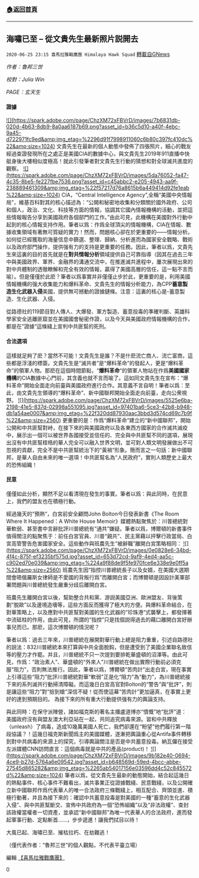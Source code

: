 ###  [:house:返回首頁](https://github.com/ourhimalayas/txt)
---

## 海嘯已至 – 從文貴先生最新照片説開去
`2020-06-25 23:15 喜馬拉雅戰鷹團 Himalaya Hawk Squad` [轉載自GNews](https://gnews.org/zh-hant/245199/)

*作者：魯邦三世*

*校對：Julia Win*

*PAGE：玄天生*

#### **證據**
[!\[\](https://spark.adobe.com/page/ChzXM72xFBVrD/images/7b6831db-020d-4b63-8db9-8a0aa6187b69.png?asset_id=b36c5d10-a40f-4ebc-9a45-d722971fc9ed&amp;img_etag=%2296d91f7998911060c6b80c397fc410dc%22&amp;size=1024)](https://spark.adobe.com/page/ChzXM72xFBVrD/images/7b6831db-020d-4b63-8db9-8a0aa6187b69.png?asset_id=b36c5d10-a40f-4ebc-9a45-d722971fc9ed&amp;img_etag=%2296d91f7998911060c6b80c397fc410dc%22&amp;size=1024)
文貴先生在最新的個人動態中發佈了四張照片，細心的戰友經過查證發現所在之處正是美國CIA的數據中心，與文貴先生2019年911直播中快艇身後大樓相似度極高！就此引發筆者對文貴先生行動的猜想和對全球滅共進度的觀察。
[!\[\](https://spark.adobe.com/page/ChzXM72xFBVrD/images/5da76052-fa47-4c35-8be5-fe227fbe7536.png?asset_id=c45abbc2-e205-4943-aa9f-238889461309&amp;img_etag=%22f57217d76a8615b6a449414d92fe1eab%22&amp;size=1024)](https://spark.adobe.com/page/ChzXM72xFBVrD/images/5da76052-fa47-4c35-8be5-fe227fbe7536.png?asset_id=c45abbc2-e205-4943-aa9f-238889461309&amp;img_etag=%22f57217d76a8615b6a449414d92fe1eab%22&amp;size=1024)
CIA，“Central Intelligence Agency”,全稱“美國中央情報局”，維基百科對其的核心描述為：“公開和秘密地收集和分類關於國外政府、公司和個人，政治、文化、科技等方面的情報，協調其它國內情報機構的活動，並把這些情報報告分享到美國政府各個部門的工作。”由此可見，此機構在美國對外行動中起到的核心情報支持作用。筆者以爲：作爲全球頂尖的情報機構，CIA在情報、數據收集領域有著無可質疑的實力！然而，問題核心卻在於更重要的——情報分析。如何從已經獲取的海量信息中篩選、整理、歸納、分析進而為國家安全戰略、戰術以及政府部門操作，提供强有力的支持是更重要的任務。因此，筆者以爲，文貴先生來這裏的目的首先就是在**對共情報分析**領域提供自己可靠指導（因其在過去三年中與美國政界、軍界、金融界的溝通交流中，在推進滅共進程中，屢次展現出來的對中共體制的透徹瞭解和完全有效的情報，贏得了美國高層的信任，這一點不言而喻）。但是僅僅於此麽？筆者以爲事實并非僅僅止步於此，更重要的是，利用美國情報機構的强大收集能力和爆料革命、文貴先生的情報分析能力，為CPP**蓄意製造生化武器入侵**美國，提供無可撼動的證據鏈條。注意：這裏的核心是-蓄意製造、生化武器、入侵。

從路德社的119節目對人傳人、大爆發、軍方製造、蓄意投毒的準確判斷、英雄科學家安全逃離匪窟並在美國國會秘密作證，以及今天與美國政府情報機構的合作，都是在”證據“這條綫上宣判中共匪幫的死刑。

#### **合法選項**

這樣就足夠了麽？當然不可能！文貴先生是誰？不是什麽流亡商人、流亡富商，這些都是浮淺的標簽。文貴先生是“滅共者”是“爆料革命”的發起人，更是“爆料革命”的領軍人物。那麽在這個時間節點，“**爆料革命**“的領軍人物站在作爲**美國國家機構**的CIA數據中心門前，其含義也就不言而喻了。這如同文貴先生在宣布：“爆料革命”開始全面走向前臺與美國政府進行合作。其意義不言自明！筆者以爲：至此，由文貴先生領導的“爆料革命”、新中國聯邦開始全面走向前臺，走向公衆視野。
[!\[\](https://spark.adobe.com/page/ChzXM72xFBVrD/images/5525e6ba-2198-41e5-837d-02998a551095.jpg?asset_id=97401ba6-5ce3-42b8-b948-db1a54ae0007&amp;img_etag=%22f320dd87930aac3bbd3d574cd69c7b9f%22&amp;size=2560)](https://spark.adobe.com/page/ChzXM72xFBVrD/images/5525e6ba-2198-41e5-837d-02998a551095.jpg?asset_id=97401ba6-5ce3-42b8-b948-db1a54ae0007&amp;img_etag=%22f320dd87930aac3bbd3d574cd69c7b9f%22&amp;size=1024)
更重要的是：作爲“爆料革命“建立的“新中國聯邦”，開始公開和中共匪幫對峙，在接下來的與美國政府以及各東西方國家的合作滅共滅疫中，展示出一個可以被世界各國接受並信任的、完全與中共匪幫不同的選項，展現出沒有中共匪幫桎梏的華人完全可以融入世界文明，並可對人類文明發展做出不可忽視的貢獻，完全不是中共匪幫統治下的”黃禍“形象。簡而言之一句話：新中國聯邦，是華人自由未來的唯一選項！中共匪幫名為“人民政府”，實則人類歷史上最大的恐怖組織！

#### **民意**

僅僅如此分析，顯然不足以看清現在發生的事實。筆者以爲：與此同時，在民意上，我們的盟友也在積極行動。

經過幾天的“預熱“，白宮前安全顧問John Bolton今日發表新書《The Room Where It Happened：A White House Memoir》媒體熱點聚焦於：川普總統對華軟弱、甚至書中言辭批評川普總統有“通共”嫌疑。筆者以爲，博爾頓的新書事件值得關注的點聚焦于：前任白宮官員、川普“親共”、民主黨藉以抨擊行政當局、白宮高管警告危害國家安全。這些動作與班農先生“被辭職”離開白宮策略相同：
[!\[\](https://spark.adobe.com/page/ChzXM72xFBVrD/images/0e0828e6-34bd-4f4c-875f-ef3235bf575d.jpg?asset_id=653d72cd-9af9-4ed4-aa5c-c902ed70e039&amp;img_etag=%224a9f88de9f5fe970fce6e338e9e0ff5a%22&amp;size=2560)](https://spark.adobe.com/page/ChzXM72xFBVrD/images/0e0828e6-34bd-4f4c-875f-ef3235bf575d.jpg?asset_id=653d72cd-9af9-4ed4-aa5c-c902ed70e039&amp;img_etag=%224a9f88de9f5fe970fce6e338e9e0ff5a%22&amp;size=1024)
班農先生因“指控川普總統長子以及女婿，在美國大選期間會晤俄羅斯女律師是不愛國的背叛行爲”而離開白宮；而博爾頓是因設計美軍部署問題與川普總統發生嚴重分歧后離開白宮。

班農先生離開白宮以後，幫助整合共和黨、游説美國亞洲、歐洲盟友、背後策劃“脫歐”以及邊境造墻等，這些方面反而獲得了極大的方便。與爆料革命結合，在對華策略上，以及應對中共匪幫對美國的生化武器的”珍珠港“式襲擊上，都發揮著中流砥柱的作用，由此可見，所謂的“指控”只是找個説得過去的藉口離開白宮好辦事兒而已。那麽，這次博爾頓的情況呢？

筆者以爲：過去三年來，川普總統在展開對華行動上總是阻力重重，引述自路德社的説法：832川普總統本來打算與中共全面脫鈎，但是遭受到了美國企業聯名致信等的壓力才作罷。并且，川普總統不只一次提到要排乾華盛頓的沼澤等。由此可見，作爲：“政治素人”、華盛頓的“外來人”川普總統在做出實際行動前必須克服“阻力”，否則無法推行。因此，筆者以爲，博爾頓“苦肉計”出走白宮，現在事實上引導這些“阻力”批評川普總統對華“軟弱”正是化“阻力”為“動力”，為川普總統接下來的系列滅共行動掃清障礙。而這幾日白宮高官對Bolton的“警告”與“批評”，則是讓這些“阻力”對“撿到槍”深信不疑！從而使這幕“苦肉計”更加逼真，在事實上更好的達到預期目的。 為接下來的所有重大行動提供强有力的輿論支持。

與此同時：在保守派陣營，諸如福克斯的著名主播盧道博亦“憤慨”地“批評”道： 美國政府沒有與盟友澳大利亞站在一起，共同追究病毒來源。習和中共釋放（unleash）了病毒，造成10幾萬美國人死亡，我們卻還在“盼望”他們履行第一階段協議？！這幾日福克斯新聞爲主的美國媒體，逐漸把輿論重心從Antifa事件轉移到對中共病毒的來源上的探究，引導輿論關注是否是中共蓄意投毒。納瓦儸在接受左派媒體CNN訪問直言：這個病毒就是中共的產品(product)！
[!\[\](https://spark.adobe.com/page/ChzXM72xFBVrD/images/9b182e40-0694-4ce9-b27d-5764a6e09542.jpg?asset_id=b648569d-59ed-4bcc-abbe-27545d865282&amp;img_etag=%2265ab54017156e03596dd4c52c845572d%22&amp;size=1024)](https://spark.adobe.com/page/ChzXM72xFBVrD/images/9b182e40-0694-4ce9-b27d-5764a6e09542.jpg?asset_id=b648569d-59ed-4bcc-abbe-27545d865282&amp;img_etag=%2265ab54017156e03596dd4c52c845572d%22&amp;size=1024)
筆者以爲，從文貴先生最新的動態開始，結合起這幾日的熱點事件、核心事件不難看出，滅共事業正從證據戰綫、民意戰綫，以及公開確立新中國聯邦作爲代表華人的唯一合法政府三條戰綫上，相互配合、齊頭並進、積極行動著，并且為接下來的：確認中共蓄意投毒是對美國的一種“蓄意的生化武器入侵”、與中共匪幫斷交、宣佈中共政府為一個“恐怖組織”以及“非法政權”、查封該政權當權者一切資產，並承認“新中國聯邦”為唯一代表華人的合法政府，進而發起軍事行動、定點斬首……，步步遞進！讓我們拭目以待！

大風已起、海嘯已至、摧枯拉朽、在劫難逃！

（僅代表作者：“魯邦三世”的個人觀點，不代表平臺立場）

編輯 [【喜馬拉雅戰鷹團】](https://spark.adobe.com/page/ChzXM72xFBVrD/)

0
